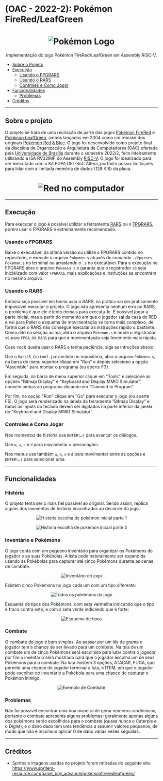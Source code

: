 # (OAC - 2022-2): Pokémon FireRed/LeafGreen

<h1 align="center">
    <img alt="Pokémon Logo" src="./readme_assets/pokemon_logo.png" />
</h1>
<p align="center">Implementação do jogo Pokémon FireRed/LeafGreen em Assembly RISC-V.</p>

* [Sobre o Projeto](#sobre-o-projeto)
* [Execução](#execução)
    * [Usando o FPGRARS](#usando-o-fpgrars)
    * [Usando o RARS](#usando-o-rars)
    * [Controles e Como Jogar](#controles-e-como-jogar)
* [Funcionalidades](#funcionalidades)
    * [Problemas](#problemas)
* [Créditos](#créditos)

---

## Sobre o projeto

O projeto se trata de uma recriação de parte dos jogos [Pokémon FireRed](https://en.wikipedia.org/wiki/Pok%C3%A9mon_FireRed_and_LeafGreen) e [Pokémon LeafGreen](https://en.wikipedia.org/wiki/Pok%C3%A9mon_FireRed_and_LeafGreen), ambos lançados em 2004 como um remake dos originais [Pokémon Red & Blue](https://en.wikipedia.org/wiki/Pok%C3%A9mon_Red,_Blue,_and_Yellow). O jogo foi desenvolvido como projeto final da discplina de Organização e Arquitetura de Computadores (OAC) ofertada pela [Universidade de Brasília](https://www.unb.br/) durante o semestre 2022/2, feito inteiramente utilizando a ISA RV32IMF do Assembly [RISC-V](https://riscv.org/). O jogo foi idealizado para ser executado com o Kit FGPA DE1-SoC Altera, portanto possui limitações para lidar com a limitada memória de dados (128 KiB) da placa.


<h1 align="center">
    <img alt="Red no computador" src="./readme_assets/red_computador.png" />
</h1>

---
## Execução

Para executar o jogo é possível utilizar a ferramenta [RARS](https://github.com/TheThirdOne/rars) ou o [FPGRARS](https://github.com/LeoRiether/FPGRARS), porém usar o FPGRARS é extremamente recomendado.

### Usando o FPGRARS

Baixe o executável da última versão ou utilize o FPGRARS contido no repositório, e execute o arquivo `Pokemon.s` através do comando `./fpgrars Pokemon.s` no terminal ou arrastando o `.s` no executável. Para a execução no FPGRARS abra o arquivo `Pokemon.s` e garanta que o registrador `s9` seja inicializado com valor `FPGRARS`, mais explicações e instruções se encontram no mesmo arquivo.

### Usando o RARS

Embora seja possível em teoria usar o RARS, na prática vai ser praticamente impossível executar o projeto. O jogo não apresenta nenhum erro no RARS, o problema é que ele é lento demais para executa-lo. É possível jogar a parte inicial, mas a partir do momento em que o jogador sai da casa do RED e vai para Pallet o esquema de movimentação se torna mais complexo, de forma que o RARS não consegue executar as instruções rápido o bastante. Como dito na secção acima, abra o arquivo `Pokemon.s` e mude o registrador `s9` para `FPGA_OU_RARS` para que a movimentação seja levemente mais rápida.

Caso você queira usar o RARS e tenha paciência, siga as intruções abaixo:

Use o `Rars15_Custom2.jar` contido no repositório, abra o arquivo `Pokemon.s`, na barra de menu superior clique em "Run" e depois selecione a opção "Assemble" para montar o programa (ou aperte F3).

Em seguida, na barra de menu superior clique em "Tools" e selecione as opções "Bitmap Display" e "Keyboard and Display MMIO Simulator", conecte ambas ao programa clicando em "Connect to Program".

Por fim, na opção "Run" clique em "Go" para executar o jogo (ou aperte F5). O jogo será renderizado na janela da ferramenta "Bitmap Display" e todos os inputs do teclado devem ser digitados na parte inferior da janela do "Keyboard and Display MMIO Simulator".

### Controles e Como Jogar

Nos momentos de história use `ENTER(↵)` para avançar os diálogos.

Use `w`, `a`, `s` e `d` para movimentar o personagem.

Nos menus use também `w`, `a`, `s` e `d` para movimentar entre as opções e `ENTER(↵)` para selecionar uma. 

---
## Funcionalidades    

### História

O projeto tenta ser o mais fiel possível ao original. Sendo assim, replica alguns dos momentos de história encontrados ao decorrer do jogo. 

<p align="center">
    <img alt="História escolha de pokémon inicial parte 1" src="./readme_assets/historia_escolha_pokemon_01.gif" />
</p>

<p align="center">
    <img alt="História escolha de pokémon inicial parte 2" src="./readme_assets/historia_escolha_pokemon_02.gif" />
</p>

### Inventário e Pokémons

O jogo conta com um pequeno inventário para organizar os Pokémons do jogador e as suas Pokébolas. A lista pode naturalmente ser
expandida usando as Pokébolas para capturar até cinco Pokémons durante as cenas de combate.

<p align="center">
    <img alt="Inventário do jogo" src="./readme_assets/inventario.png" />
</p>

Existem cinco Pokémons no jogo cada um com um tipo diferente:

<p align="center">
    <img alt="Todos os pokémons do jogo" src="./readme_assets/pokemons.png" />
</p>

Esquema de tipos dos Pokémons, com seta vermelha indicando que o tipo é fraco contra este, e com a seta verde indicando que é forte:

<p align="center">
    <img alt="Esquema de tipos" src="./readme_assets/pokemons_tipos.png" />
</p>


### Combate

O combate do jogo é bem simples. Ao passar por um tile de grama o jogador tem a chance de ser levado para um combate. Na tela de um combate um de cinco Pokémons será escolhido para lutar contra o jogador, por fim o inventário será mostrado para que o jogador escolha um de seus Pokémons para o combate. Na luta existem 3 opções, ATACAR, FUGA, que permite uma chance do jogador terminar a luta, e ITEM, em que o jogador pode escolher do inventário a Pokébola para uma chance de capturar o Pokémon inimigo.

<p align="center">
    <img alt="Exemplo de Combate" src="./readme_assets/combate.gif" />
</p>

### Problemas

Não foi possível encontrar uma boa maneira de gerar números randômicos, portanto o combate apresenta alguns problemas: geralmente apenas alguns dos pokémons serão escolhidos para o combate (quase nunca o Caterpie e o Diglet), e o dano dado tem uma tendência a assumir valores pequenos, de modo que não é incomum aplicar 0 de dano várias vezes seguidas. 

---
## Créditos

* Sprites e imagens usadas no projeto foram retiradas do seguinte site: https://www.spriters-resource.com/game_boy_advance/pokemonfireredleafgreen/
